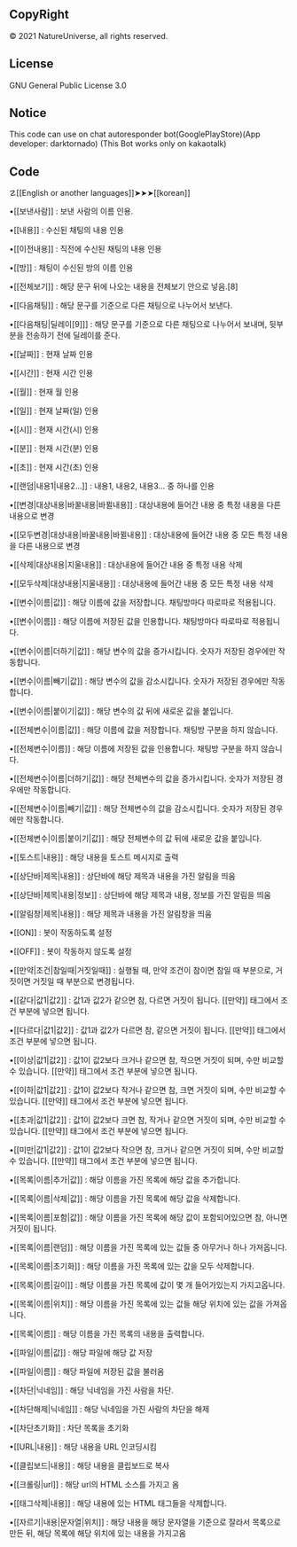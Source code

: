 CopyRight
-
© 2021 NatureUniverse, all rights reserved.

License
-
GNU General Public License 3.0

Notice
-
This code can use on 
chat autoresponder bot(GooglePlayStore)(App developer: darktornado)
(This Bot works only on kakaotalk)

Code
-
☡[[English or another languages]]➤➤➤[[korean]]

•[[보낸사람]] : 보낸 사람의 이름 인용.

•[[내용]] : 수신된 채팅의 내용 인용

•[[이전내용]] : 직전에 수신된 채팅의 내용 인용

•[[방]] : 채팅이 수신된 방의 이름 인용

•[[전체보기]] : 해당 문구 뒤에 나오는 내용을 전체보기 안으로 넣음.[8]

•[[다음채팅]] : 해당 문구를 기준으로 다른 채팅으로 나누어서 보낸다.

•[[다음채팅|딜레이[9]]] : 해당 문구를 기준으로 다른 채팅으로 나누어서 보내며, 뒷부분을 전송하기 전에 딜레이를 준다.

•[[날짜]] : 현재 날짜 인용

•[[시간]] : 현재 시간 인용

•[[월]] : 현재 월 인용

•[[일]] : 현재 날짜(일) 인용

•[[시]] : 현재 시간(시) 인용

•[[분]] : 현재 시간(분) 인용

•[[초]] : 현재 시간(초) 인용

•[[랜덤|내용1|내용2...]] : 내용1, 내용2, 내용3... 중 하나를 인용

•[[변경|대상내용|바꿀내용|바뀔내용]] : 대상내용에 들어간 내용 중 특정 내용을 다른 내용으로 변경

•[[모두변경|대상내용|바꿀내용|바뀔내용]] : 대상내용에 들어간 내용 중 모든 특정 내용을 다른 내용으로 변경

•[[삭제|대상내용|지울내용]] : 대상내용에 들어간 내용 중 특정 내용 삭제

•[[모두삭제|대상내용|지울내용]] : 대상내용에 들어간 내용 중 모든 특정 내용 삭제

•[[변수|이름|값]] : 해당 이름에 값을 저장합니다. 채팅방마다 따로따로 적용됩니다.

•[[변수|이름]] : 해당 이름에 저장된 값을 인용합니다. 채팅방마다 따로따로 적용됩니다.

•[[변수|이름|더하기|값]] : 해당 변수의 값을 증가시킵니다. 숫자가 저장된 경우에만 작동합니다.

•[[변수|이름|빼기|값]] : 해당 변수의 값을 감소시킵니다. 숫자가 저장된 경우에만 작동합니다.

•[[변수|이름|붙이기|값]] : 해당 변수의 값 뒤에 새로운 값을 붙입니다.

•[[전체변수|이름|값]] : 해당 이름에 값을 저장합니다. 채팅방 구분을 하지 않습니다.

•[[전체변수|이름]] : 해당 이름에 저장된 값을 인용합니다. 채팅방 구분을 하지 않습니다.

•[[전체변수|이름|더하기|값]] : 해당 전체변수의 값을 증가시킵니다. 숫자가 저장된 경우에만 작동합니다.

•[[전체변수|이름|빼기|값]] : 해당 전체변수의 값을 감소시킵니다. 숫자가 저장된 경우에만 작동합니다.

•[[전체변수|이름|붙이기|값]] : 해당 전체변수의 값 뒤에 새로운 값을 붙입니다.

•[[토스트|내용]] : 해당 내용을 토스트 메시지로 출력

•[[상단바|제목|내용]] : 상단바에 해당 제목과 내용을 가진 알림을 띄움

•[[상단바|제목|내용|정보]] : 상단바에 해당 제목과 내용, 정보를 가진 알림을 띄움

•[[알림창|제목|내용]] : 해당 제목과 내용을 가진 알림창을 띄움

•[[ON]] : 봇이 작동하도록 설정

•[[OFF]] : 봇이 작동하지 않도록 설정

•[[만약|조건|참일때|거짓일때]] : 실행될 때, 만약 조건이 참이면 참일 때 부분으로, 거짓이면 거짓일 때 부분으로 변경됩니다.

•[[같다|값1|값2]] : 값1과 값2가 같으면 참, 다르면 거짓이 됩니다. [[만약]] 태그에서 조건 부분에 넣으면 됩니다.

•[[다르다|값1|값2]] : 값1과 값2가 다르면 참, 같으면 거짓이 됩니다. [[만약]] 태그에서 조건 부분에 넣으면 됩니다.

•[[이상|값1|값2]] : 값1이 값2보다 크거나 같으면 참, 작으면 거짓이 되며, 수만 비교할 수 있습니다. [[만약]] 태그에서 조건 부분에 넣으면 됩니다.

•[[이하|값1|값2]] : 값1이 값2보다 작거나 같으면 참, 크면 거짓이 되며, 수만 비교할 수 있습니다. [[만약]] 태그에서 조건 부분에 넣으면 됩니다.

•[[초과|값1|값2]] : 값1이 값2보다 크면 참, 작거나 같으면 거짓이 되며, 수만 비교할 수 있습니다. [[만약]] 태그에서 조건 부분에 넣으면 됩니다.

•[[미만|값1|값2]] : 값1이 값2보다 작으면 참, 크거나 같으면 거짓이 되며, 수만 비교할 수 있습니다. [[만약]] 태그에서 조건 부분에 넣으면 됩니다.

•[[목록|이름|추가|값]] : 해당 이름을 가진 목록에 해당 값을 추가합니다.

•[[목록|이름|삭제|값]] : 해당 이름을 가진 목록에 해당 값을 삭제합니다.

•[[목록|이름|포함|값]] : 해당 이름을 가진 목록에 해당 값이 포함되어있으면 참, 아니면 거짓이 됩니다.

•[[목록|이름|랜덤]] : 해당 이름을 가진 목록에 있는 값들 중 아무거나 하나 가져옵니다.

•[[목록|이름|초기화]] : 해당 이름을 가진 목록에 있는 값을 모두 삭제합니다.

•[[목록|이름|길이]] : 해당 이름을 가진 목록에 값이 몇 개 들어가있는지 가지고옵니다.

•[[목록|이름|위치]] : 해당 이름을 가진 목록에 있는 값들 해당 위치에 있는 값을 가져옵니다.

•[[목록|이름]] : 해당 이름을 가진 목록의 내용을 출력합니다.

•[[파일|이름|값]] : 해당 파일에 해당 값 저장

•[[파일|이름]] : 해당 파일에 저장된 값을 불러옴

•[[차단|닉네임]] : 해당 닉네임을 가진 사람을 차단.

•[[차단해제|닉네임]] : 해당 닉네임을 가진 사람의 차단을 해제

•[[차단초기화]] : 차단 목록을 초기화

•[[URL|내용]] : 해당 내용을 URL 인코딩시킴

•[[클립보드|내용]] : 해당 내용을 클립보드로 복사

•[[크롤링|url]] : 해당 url의 HTML 소스를 가지고 옴

•[[태그삭제|내용]] : 해당 내용에 있는 HTML 태그들을 삭제합니다.

•[[자르기|내용|문자열|위치]] : 해당 내용을 해당 문자열을 기준으로 잘라서 목록으로 만든 뒤, 해당 목록에 해당 위치에 있는 내용을 가지고옴
